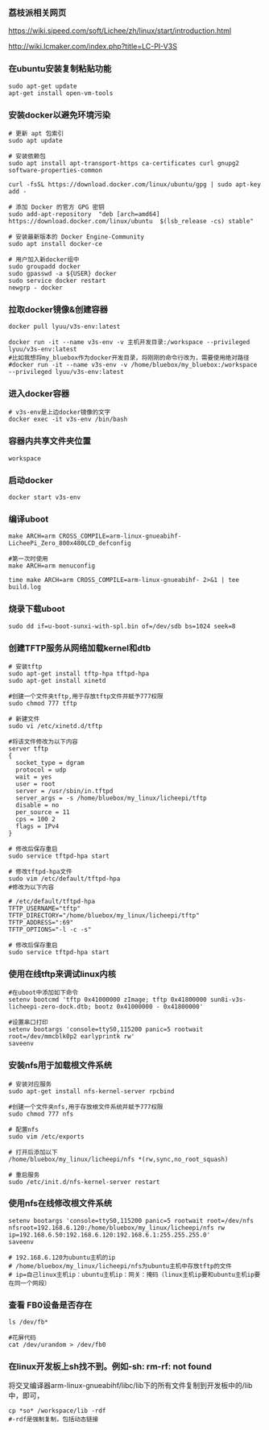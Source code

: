 ### 荔枝派相关网页

https://wiki.sipeed.com/soft/Lichee/zh/linux/start/introduction.html

http://wiki.lcmaker.com/index.php?title=LC-PI-V3S



### 在ubuntu安装复制粘贴功能

```
sudo apt-get update
apt-get install open-vm-tools
```



### 安装docker以避免环境污染

```
# 更新 apt 包索引
sudo apt update

# 安装依赖包
sudo apt install apt-transport-https ca-certificates curl gnupg2 software-properties-common

curl -fsSL https://download.docker.com/linux/ubuntu/gpg | sudo apt-key add -

# 添加 Docker 的官方 GPG 密钥
sudo add-apt-repository  "deb [arch=amd64] https://download.docker.com/linux/ubuntu  $(lsb_release -cs) stable"

# 安装最新版本的 Docker Engine-Community
sudo apt install docker-ce

# 用户加入新docker组中
sudo groupadd docker
sudo gpasswd -a ${USER} docker
sudo service docker restart
newgrp - docker
```



### 拉取docker镜像&创建容器

```
docker pull lyuu/v3s-env:latest

docker run -it --name v3s-env -v 主机开发目录:/workspace --privileged lyuu/v3s-env:latest
#比如我想将my_bluebox作为docker开发目录，将刚刚的命令行改为，需要使用绝对路径
#docker run -it --name v3s-env -v /home/bluebox/my_bluebox:/workspace --privileged lyuu/v3s-env:latest
```



### 进入docker容器

```
# v3s-env是上边docker镜像的文字
docker exec -it v3s-env /bin/bash
```



### 容器内共享文件夹位置

```
workspace
```



### 启动docker

```
docker start v3s-env
```



### 编译uboot

```none
make ARCH=arm CROSS_COMPILE=arm-linux-gnueabihf- LicheePi_Zero_800x480LCD_defconfig

#第一次时使用
make ARCH=arm menuconfig

time make ARCH=arm CROSS_COMPILE=arm-linux-gnueabihf- 2>&1 | tee build.log
```



### 烧录下载uboot

```
sudo dd if=u-boot-sunxi-with-spl.bin of=/dev/sdb bs=1024 seek=8
```



### 创建TFTP服务从网络加载kernel和dtb

```
# 安装tftp
sudo apt-get install tftp-hpa tftpd-hpa
sudo apt-get install xinetd

#创建一个文件夹tftp,用于存放tftp文件并赋予777权限
sudo chmod 777 tftp

# 新建文件
sudo vi /etc/xinetd.d/tftp

#将该文件修改为以下内容
server tftp
{
  socket_type = dgram
  protocol = udp
  wait = yes
  user = root  
  server = /usr/sbin/in.tftpd
  server_args = -s /home/bluebox/my_linux/licheepi/tftp
  disable = no
  per_source = 11
  cps = 100 2
  flags = IPv4
}

# 修改后保存重启
sudo service tftpd-hpa start

# 修改tftpd-hpa文件
sudo vim /etc/default/tftpd-hpa
#修改为以下内容

# /etc/default/tftpd-hpa
TFTP_USERNAME="tftp"
TFTP_DIRECTORY="/home/bluebox/my_linux/licheepi/tftp"
TFTP_ADDRESS=":69"
TFTP_OPTIONS="-l -c -s"

# 修改后保存重启
sudo service tftpd-hpa start
```



### 使用在线tftp来调试linux内核

```
#在uboot中添加如下命令
setenv bootcmd 'tftp 0x41000000 zImage; tftp 0x41800000 sun8i-v3s-licheepi-zero-dock.dtb; bootz 0x41000000 - 0x41800000'

#设置串口打印
setenv bootargs 'console=ttyS0,115200 panic=5 rootwait root=/dev/mmcblk0p2 earlyprintk rw'
saveenv
```



### 安装nfs用于加载根文件系统

```
# 安装对应服务
sudo apt-get install nfs-kernel-server rpcbind

#创建一个文件夹nfs,用于存放根文件系统并赋予777权限
sudo chmod 777 nfs

# 配置nfs
sudo vim /etc/exports

# 打开后添加以下
/home/bluebox/my_linux/licheepi/nfs *(rw,sync,no_root_squash)

# 重启服务
sudo /etc/init.d/nfs-kernel-server restart
```



### 使用nfs在线修改根文件系统

```
setenv bootargs 'console=ttyS0,115200 panic=5 rootwait root=/dev/nfs nfsroot=192.168.6.120:/home/bluebox/my_linux/licheepi/nfs rw ip=192.168.6.50:192.168.6.120:192.168.6.1:255.255.255.0'
saveenv

# 192.168.6.120为ubuntu主机的ip
# /home/bluebox/my_linux/licheepi/nfs为ubuntu主机中存放tftp的文件
# ip=自己linux主机ip：ubuntu主机ip：网关：掩码（linux主机ip要和ubuntu主机ip要在同一个网段）
```



### 查看 FB0设备是否存在

```
ls /dev/fb*

#花屏代码
cat /dev/urandom > /dev/fb0
```



### 在linux开发板上sh找不到。例如-sh: rm-rf: not found

将交叉编译器arm-linux-gnueabihf/libc/lib下的所有文件复制到开发板中的/lib中，即可，

```
cp *so* /workspace/lib -rdf
#-rdf是强制复制，包括动态链接
```

